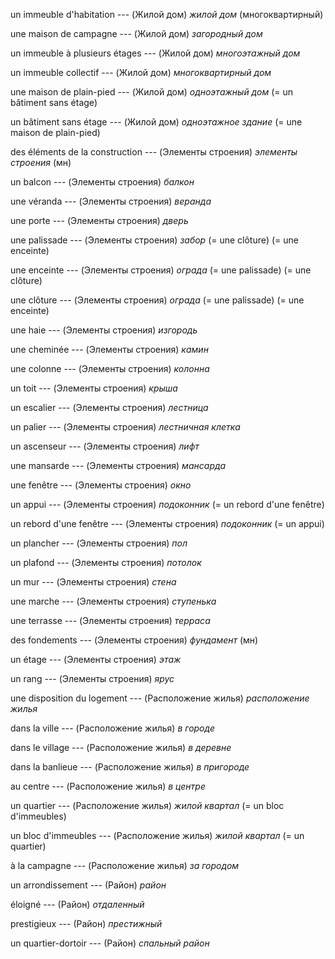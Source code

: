 un immeuble d'habitation --- (Жилой дом)
*жилой дом* (многоквартирный)



une maison de campagne --- (Жилой дом)
*загородный дом*



un immeuble à plusieurs étages --- (Жилой дом)
*многоэтажный дом*



un immeuble collectif --- (Жилой дом)
*многоквартирный дом*



une maison de plain-pied --- (Жилой дом)
*одноэтажный дом*
(= un bâtiment sans étage)



un bâtiment sans étage --- (Жилой дом)
*одноэтажное здание*
(= une maison de plain-pied)



des éléments de la construction --- (Элементы строения)
*элементы строения*
(мн)



un balcon --- (Элементы строения)
*балкон*



une véranda --- (Элементы строения)
*веранда*



une porte --- (Элементы строения)
*дверь*



une palissade --- (Элементы строения)
*забор*
(= une clôture)
(= une enceinte)



une enceinte --- (Элементы строения)
*ограда*
(= une palissade)
(= une clôture)



une clôture --- (Элементы строения)
*ограда*
(= une palissade)
(= une enceinte)



une haie --- (Элементы строения)
*изгородь*



une cheminée --- (Элементы строения)
*камин*



une colonne --- (Элементы строения)
*колонна*



un toit --- (Элементы строения)
*крыша*



un escalier --- (Элементы строения)
*лестница*



un palier --- (Элементы строения)
*лестничная клетка*



un ascenseur --- (Элементы строения)
*лифт*



une mansarde --- (Элементы строения)
*мансарда*



une fenêtre --- (Элементы строения)
*окно*



un appui --- (Элементы строения)
*подоконник*
(= un rebord d'une fenêtre)



un rebord d'une fenêtre --- (Элементы строения)
*подоконник*
(= un appui)



un plancher --- (Элементы строения)
*пол*



un plafond --- (Элементы строения)
*потолок*



un mur --- (Элементы строения)
*стена*



une marche --- (Элементы строения)
*ступенька*



une terrasse --- (Элементы строения)
*терраса*



des fondements --- (Элементы строения)
*фундамент*
(мн)



un étage --- (Элементы строения)
*этаж*



un rang --- (Элементы строения)
*ярус*



une disposition du logement --- (Расположение жилья)
*расположение жилья*



dans la ville --- (Расположение жилья)
*в городе*



dans le village --- (Расположение жилья)
*в деревне*



dans la banlieue --- (Расположение жилья)
*в пригороде*



au centre --- (Расположение жилья)
*в центре*



un quartier --- (Расположение жилья)
*жилой квартал*
(= un bloc d'immeubles)



un bloc d'immeubles --- (Расположение жилья)
*жилой квартал*
(= un quartier)



à la campagne --- (Расположение жилья)
*за городом*



un arrondissement --- (Pайон)
*район*



éloigné --- (Pайон)
*отдаленный*



prestigieux --- (Pайон)
*престижный*



un quartier-dortoir --- (Pайон)
*спальный район*



<!-- # Выражения и поговорки
домоводство; ведение хозяйства --- la tenue d'une maison



друг семьи --- l'ami de la maison



никого не принимать --- faire un désert de sa maison



перевернуть все вверх дном --- jeter la maison par la (les) fenêtre(s)



прийтись ко двору --- être au ton de la maison



приходить без приглашения --- prendre la maison de qn pour une auberge



хозяева --- les coucous de la maison (fam.)



За деревьями лесу не видать. --- Les maisons empêchent de voir la ville.



Каков дом, таковы и гости. --- Тelle maison, tels hôtes. -->